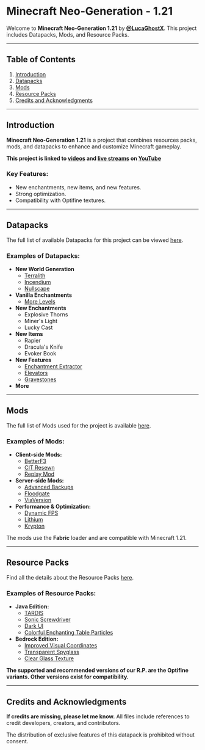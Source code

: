 # Minecraft Neo-Generation - 1.21

Welcome to **Minecraft Neo-Generation 1.21** by **[@LucaGhostX](https://github.com/LucaGhostX)**. This project includes Datapacks, Mods, and Resource Packs.

---

## Table of Contents
1. [Introduction](#introduction)
2. [Datapacks](#datapacks)
3. [Mods](#mods)
4. [Resource Packs](#resource-packs)
5. [Credits and Acknowledgments](#credits-and-acknowledgments)

---

## Introduction
**Minecraft Neo-Generation 1.21** is a project that combines resources packs, mods, and datapacks to enhance and customize Minecraft gameplay.

**This project is linked to [videos](https://youtu.be/tndEh3UH0c4) and [live streams](https://www.youtube.com/@LucaGhostX/streams) on [YouTube](https://www.youtube.com/@LucaGhostX)**

### Key Features:
- New enchantments, new items, and new features.
- Strong optimization.
- Compatibility with Optifine textures.

---

## Datapacks
The full list of available Datapacks for this project can be viewed [here](/Datapacks).

### Examples of Datapacks:
- **New World Generation**
  - [Terralith](/Datapacks/README.md/#datapacks-unedited-list-for-121-minecraft-neo-generation-by-lucaghostx)
  - [Incendium](/Datapacks/README.md/#datapacks-unedited-list-for-121-minecraft-neo-generation-by-lucaghostx)
  - [Nullscape](/Datapacks/README.md/#datapacks-unedited-list-for-121-minecraft-neo-generation-by-lucaghostx)
- **Vanilla Enchantments**
  - [More Levels](/Datapacks/README.md/#other)
- **New Enchantments**
  - Explosive Thorns
  - Miner's Light
  - Lucky Cast
- **New Items**
  - Rapier
  - Dracula's Knife
  - Evoker Book
- **New Features**
  - [Enchantment Extractor](/Datapacks/README.md/#enchantment-extractor)
  - [Elevators](/Datapacks/README.md/#original-code-by-voodoobeard)
  - [Gravestones](/Datapacks/README.md/#original-code-by-voodoobeard)
- **More**

---

## Mods
The full list of Mods used for the project is available [here](/Mods).

### Examples of Mods:
- **Client-side Mods:**
  - [BetterF3](/Mods)
  - [CIT Resewn](/Mods)
  - [Replay Mod](/Mods)
- **Server-side Mods:**
  - [Advanced Backups](/Mods/README.md/#server-side-only)
  - [Floodgate](/Mods/README.md/#server-side-only)
  - [ViaVersion](/Mods/README.md/#server-side-only)
- **Performance & Optimization:**
  - [Dynamic FPS](/Mods)
  - [Lithium](/Mods)
  - [Krypton](/Mods)

The mods use the **Fabric** loader and are compatible with Minecraft 1.21.

---

## Resource Packs
Find all the details about the Resource Packs [here](/Resource%20Packs).

### Examples of Resource Packs:
- **Java Edition:**
  - [TARDIS](/Resource%20Packs)
  - [Sonic Screwdriver](/Resource%20Packs)
  - [Dark UI](/Resource%20Packs)
  - [Colorful Enchanting Table Particles](/Resource%20Packs)
- **Bedrock Edition:**
  - [Improved Visual Coordinates](/Resource%20Packs)
  - [Transparent Spyglass](/Resource%20Packs)
  - [Clear Glass Texture](/Resource%20Packs)

**The supported and recommended versions of our R.P. are the Optifine variants. Other versions exist for compatibility.**

---

## Credits and Acknowledgments
**If credits are missing, please let me know.** All files include references to credit developers, creators, and contributors.

The distribution of exclusive features of this datapack is prohibited without consent.